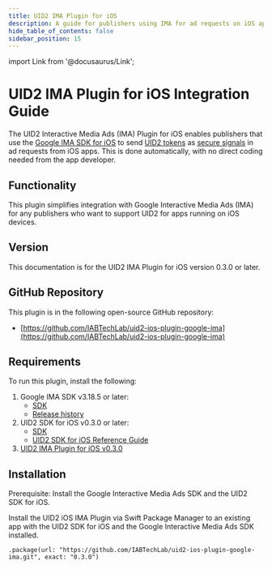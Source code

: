 ```yaml
---
title: UID2 IMA Plugin for iOS
description: A guide for publishers using IMA for ad requests on iOS apps.
hide_table_of_contents: false
sidebar_position: 15
---
```


import Link from '@docusaurus/Link';

# UID2 IMA Plugin for iOS Integration Guide

The UID2 Interactive Media Ads (IMA) Plugin for iOS enables publishers that use the [Google IMA SDK for iOS](https://developers.google.com/interactive-media-ads/docs/sdks/ios/client-side) to send [UID2 tokens](../ref-info/glossary-uid.md#gl-uid2-token) as [secure signals](https://support.google.com/admob/answer/11556288) in ad requests from iOS apps. This is done automatically, with no direct coding needed from the app developer.

## Functionality

This plugin simplifies integration with Google Interactive Media Ads (IMA) for any publishers who want to support UID2 for apps running on iOS devices.

## Version

<!-- As of 2024-04-17 -->

This documentation is for the UID2 IMA Plugin for iOS version 0.3.0 or later.

## GitHub Repository

This plugin is in the following open-source GitHub repository:

- [https://github.com/IABTechLab/uid2-ios-plugin-google-ima](https://github.com/IABTechLab/uid2-ios-plugin-google-ima)

## Requirements 

To run this plugin, install the following:

1. Google IMA SDK v3.18.5 or later:
   - [SDK](https://developers.google.com/interactive-media-ads/docs/sdks/ios/client-side)
   - [Release history](https://developers.google.com/interactive-media-ads/docs/sdks/ios/client-side/history)
1. UID2 SDK for iOS v0.3.0 or later:
   - [SDK](https://github.com/IABTechLab/uid2-ios-sdk)
   - [UID2 SDK for iOS Reference Guide](../sdks/uid2-sdk-ref-ios.md)
1. [UID2 IMA Plugin for iOS v0.3.0](https://github.com/IABTechLab/uid2-ios-plugin-google-ima)

## Installation

Prerequisite: Install the Google Interactive Media Ads SDK and the UID2 SDK for iOS.

Install the UID2 iOS IMA Plugin via Swift Package Manager to an existing app with the UID2 SDK for iOS and the Google Interactive Media Ads SDK installed.

```
.package(url: "https://github.com/IABTechLab/uid2-ios-plugin-google-ima.git", exact: "0.3.0")
```
